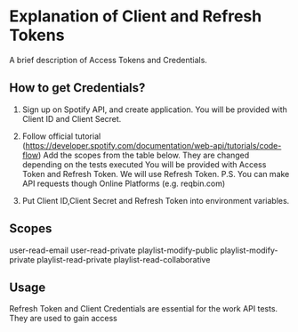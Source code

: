 # Explanation of Client and Refresh Tokens

A brief description of Access Tokens and Credentials.

## How to get Credentials?

1. Sign up on Spotify API, and create application.
   You will be provided with Client ID and Client Secret.
 
2. Follow official tutorial (https://developer.spotify.com/documentation/web-api/tutorials/code-flow)
   Add the scopes from the table below. They are changed depending on the tests executed
   You will be provided with Access Token and Refresh Token. We will use Refresh Token.
   P.S. You can make API requests though Online Platforms (e.g. reqbin.com)

3. Put Client ID,Client Secret and Refresh Token into environment variables.

## Scopes
user-read-email
user-read-private
playlist-modify-public
playlist-modify-private
playlist-read-private
playlist-read-collaborative

## Usage

Refresh Token and Client Credentials are essential for the work API tests.
They are used to gain access